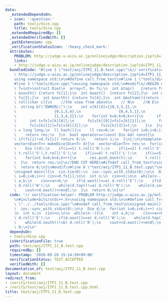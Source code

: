 ```yaml
---
data:
  _extendedDependsOn:
  - icon: ':question:'
    path: tools/dice.cpp
    title: tools/dice.cpp
  _extendedRequiredBy: []
  _extendedVerifiedWith: []
  _pathExtension: cpp
  _verificationStatusIcon: ':heavy_check_mark:'
  attributes:
    PROBLEM: http://judge.u-aizu.ac.jp/onlinejudge/description.jsp?id=ITP1_11_B
    links:
    - http://judge.u-aizu.ac.jp/onlinejudge/description.jsp?id=ITP1_11_B
  bundledCode: "#line 1 \"test/aoj/ITP1_11_B.test.cpp\"\n// verification-helper: PROBLEM\
    \ http://judge.u-aizu.ac.jp/onlinejudge/description.jsp?id=ITP1_11_B\n\n#include<bits/stdc++.h>\n\
    using namespace std;\n\n#define call_from_test\n#line 1 \"tools/dice.cpp\"\n\n\
    #line 3 \"tools/dice.cpp\"\nusing namespace std;\n#endif\n//BEGIN CUT HERE\ntemplate<typename\
    \ T=int>\nstruct Die{\n  array<T, 6> fs;\n  int &top()   {return fs[0];}\n  int\
    \ &south() {return fs[1];}\n  int &east()  {return fs[2];}\n  int &west()  {return\
    \ fs[3];}\n  int &north() {return fs[4];}\n  int &bottom(){return fs[5];}\n  void\
    \ roll(char c){\n    //the view from above\n    // N\n    //W E\n    // S\n  \
    \  string b(\"EWNSRL\");\n    int v[6][4]={{0,3,5,2},\n                 {0,2,5,3},\n\
    \                 {0,1,5,4},\n                 {0,4,5,1},\n                 {1,2,4,3},\n\
    \                 {1,3,4,2}};\n    for(int k=0;k<6;k++){\n      if(b[k]!=c) continue;\n\
    \      int t=fs[v[k][0]];\n      fs[v[k][0]]=fs[v[k][1]];\n      fs[v[k][1]]=fs[v[k][2]];\n\
    \      fs[v[k][2]]=fs[v[k][3]];\n      fs[v[k][3]]=t;\n    }\n  }\n  using ll\
    \ = long long;\n  ll hash(){\n    ll res=0;\n    for(int i=0;i<6;i++) res=res*256+fs[i];\n\
    \    return res;\n  }\n  bool operator==(const Die &d) const{\n    for(int i=0;i<6;i++)\
    \ if(fs[i]!=d.fs[i]) return 0;\n    return 1;\n  }\n};\n\ntemplate<typename T>\n\
    vector<Die<T>> makeDice(Die<T> d){\n  vector<Die<T>> res;\n  for(int i=0;i<6;i++){\n\
    \    Die t(d);\n    if(i==1) t.roll('N');\n    if(i==2) t.roll('S');\n    if(i==3)\
    \ t.roll('S'),t.roll('S');\n    if(i==4) t.roll('L');\n    if(i==5) t.roll('R');\n\
    \    for(int k=0;k<4;k++){\n      res.push_back(t);\n      t.roll('E');\n    }\n\
    \  }\n  return res;\n}\n//END CUT HERE\n#ifndef call_from_test\nsigned main(){\n\
    \  return 0;\n}\n#endif\n#line 8 \"test/aoj/ITP1_11_B.test.cpp\"\n#undef call_from_test\n\
    \nsigned main(){\n  cin.tie(0);\n  ios::sync_with_stdio(0);\n\n  Die d;\n  for(int\
    \ i=0;i<6;i++) cin>>d.fs[i];\n\n  int n;\n  cin>>n;\n\n  while(n--){\n    int\
    \ a,b;\n    cin>>a>>b;\n    if(d.west()==a) d.roll('E');\n    if(d.east()==a)\
    \ d.roll('W');\n    while(d.top()!=a) d.roll('N');\n    while(d.south()!=b) d.roll('R');\n\
    \    cout<<d.east()<<endl;\n  }\n  return 0;\n}\n"
  code: "// verification-helper: PROBLEM http://judge.u-aizu.ac.jp/onlinejudge/description.jsp?id=ITP1_11_B\n\
    \n#include<bits/stdc++.h>\nusing namespace std;\n\n#define call_from_test\n#include\
    \ \"../../tools/dice.cpp\"\n#undef call_from_test\n\nsigned main(){\n  cin.tie(0);\n\
    \  ios::sync_with_stdio(0);\n\n  Die d;\n  for(int i=0;i<6;i++) cin>>d.fs[i];\n\
    \n  int n;\n  cin>>n;\n\n  while(n--){\n    int a,b;\n    cin>>a>>b;\n    if(d.west()==a)\
    \ d.roll('E');\n    if(d.east()==a) d.roll('W');\n    while(d.top()!=a) d.roll('N');\n\
    \    while(d.south()!=b) d.roll('R');\n    cout<<d.east()<<endl;\n  }\n  return\
    \ 0;\n}\n"
  dependsOn:
  - tools/dice.cpp
  isVerificationFile: true
  path: test/aoj/ITP1_11_B.test.cpp
  requiredBy: []
  timestamp: '2020-09-28 15:14:58+09:00'
  verificationStatus: TEST_ACCEPTED
  verifiedWith: []
documentation_of: test/aoj/ITP1_11_B.test.cpp
layout: document
redirect_from:
- /verify/test/aoj/ITP1_11_B.test.cpp
- /verify/test/aoj/ITP1_11_B.test.cpp.html
title: test/aoj/ITP1_11_B.test.cpp
---
```

